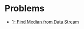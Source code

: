 # Problems

- [1- Find Median from Data Stream](https://leetcode.com/problems/find-median-from-data-stream/)